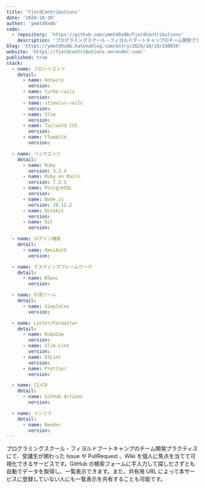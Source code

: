 ```yaml
---
title: 'FjordContributions'
date: '2024-10-10'
author: 'ymmtd0x0b'
code:
  - repository: 'https://github.com/ymmtd0x0b/FjordContributions'
    description: 'プログラミングスクール・フィヨルドブートキャンプのチーム開発プラクティスにて、受講生が関わった Issue や PullRequest 、Wiki を個人に焦点を当てて可視化できるサービスです。GitHub の検索フォームに手入力して探しださずとも自動でデータを取得し、一覧表示できます。また、共有用 URL によって本サービスに登録していない人にも一覧表示を共有することも可能です。'
blog: 'https://ymmtd0x0b.hatenablog.com/entry/2024/10/10/140036'
website: 'https://fjordcontributions.onrender.com/'
published: true
stack:
  - name: フロントエンド
    detail:
      - name: Hotwire
        version:
      - name: turbo-rails
        version:
      - name: stimulus-rails
        version:
      - name: Slim
        version:
      - name: Tailwind CSS
        version:
      - name: Flowbite
        version:

  - name: バックエンド
    detail:
      - name: Ruby
        version: 3.3.4
      - name: Ruby on Rails
        version: 7.2.1
      - name: PostgreSQL
        version:
      - name: Node.js
        version: 20.12.2
      - name: Octokit
        version:
      - name: Git
        version:

  - name: ログイン機能
    detail:
      - name: OmniAuth
        version:

  - name: テスティングフレームワーク
    detail:
      - name: RSpec
        version:

  - name: 計測ツール
    detail:
      - name: SimpleCov
        version:

  - name: Linter/Formatter
    detail:
      - name: RuboCop
        version:
      - name: Slim-Lint
        version:
      - name: ESLint
        version:
      - name: Prettier
        version:

  - name: CI/CD
    detail:
      - name: GitHub Actions
        version:

  - name: インフラ
    detail:
      - name: Render
        version:
---
```


プログラミングスクール・フィヨルドブートキャンプのチーム開発プラクティスにて、受講生が関わった Issue や PullRequest 、Wiki を個人に焦点を当てて可視化できるサービスです。GitHub の検索フォームに手入力して探しださずとも自動でデータを取得し、一覧表示できます。また、共有用 URL によって本サービスに登録していない人にも一覧表示を共有することも可能です。
